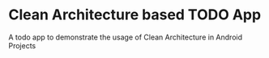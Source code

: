# Clean Architecture based TODO App
A todo app to demonstrate the usage of Clean Architecture in Android Projects
